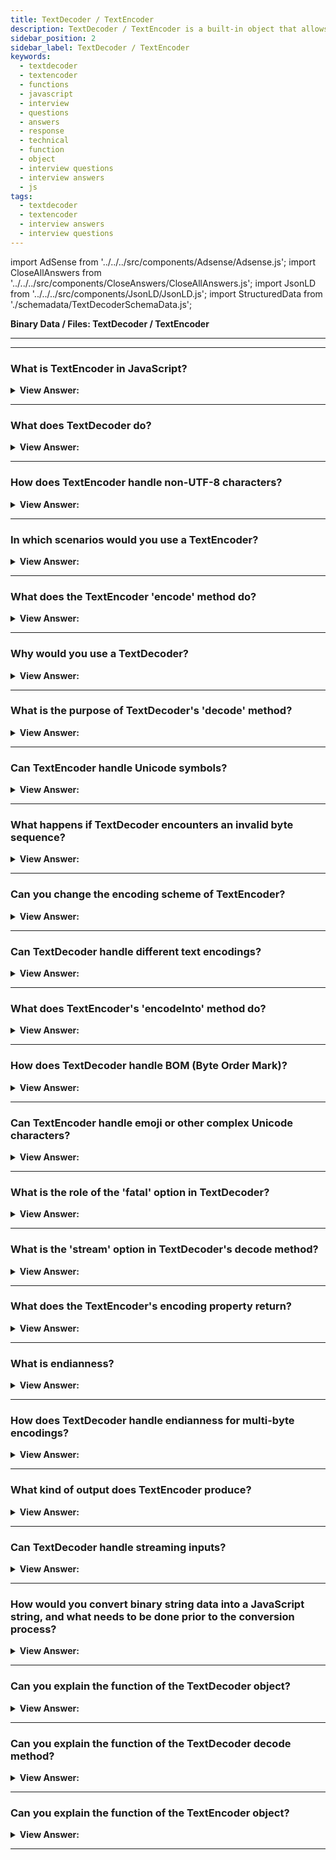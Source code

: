 ```yaml
---
title: TextDecoder / TextEncoder
description: TextDecoder / TextEncoder is a built-in object that allows you to convert between UTF-8 and UTF-16. It is used in the browser to convert the text.
sidebar_position: 2
sidebar_label: TextDecoder / TextEncoder
keywords:
  - textdecoder
  - textencoder
  - functions
  - javascript
  - interview
  - questions
  - answers
  - response
  - technical
  - function
  - object
  - interview questions
  - interview answers
  - js
tags:
  - textdecoder
  - textencoder
  - interview answers
  - interview questions
---
```


import AdSense from '../../../src/components/Adsense/Adsense.js';
import CloseAllAnswers from '../../../src/components/CloseAnswers/CloseAllAnswers.js';
import JsonLD from '../../../src/components/JsonLD/JsonLD.js';
import StructuredData from './schemadata/TextDecoderSchemaData.js';

<JsonLD data={StructuredData} />

<head>
  <title>TextDecoder / TextEncoder | HelloJavaScript.info</title>
</head>

**Binary Data / Files: TextDecoder / TextEncoder**

---

<AdSense />

---

<CloseAllAnswers />

### What is TextEncoder in JavaScript?

<details>
  <summary><strong>View Answer:</strong></summary>
  <div>
  <div><strong>Interview Response:</strong> `TextEncoder` is a global JavaScript object that allows you to encode a string of text into bytes using the UTF-8 encoding.
  </div><br />
  <div><strong className="codeExample">Code Example:</strong><br /><br />

  <div></div>

Here's an example of how you might use `TextEncoder`.

```javascript
// Create a new TextEncoder
const encoder = new TextEncoder();

// The string to encode
const str = 'Hello, World!';

// Encode the string
const encoded = encoder.encode(str);

console.log(encoded);
```

When you run this code, you'll see an output that looks something like this:

```console
Uint8Array(13) [ 72, 101, 108, 108, 111, 44, 32, 87, 111, 114, 108, 100, 33 ]
```

This is a Uint8Array containing the UTF-8 encoded bytes of the string 'Hello, World!'. Each number in the array represents the UTF-8 code of the corresponding character in the string.

For example, the first number (72) is the UTF-8 code for 'H', the second number (101) is the code for 'e', and so on.

  </div>
  </div>
</details>

---

### What does TextDecoder do?

<details>
  <summary><strong>View Answer:</strong></summary>
  <div>
  <div><strong>Interview Response:</strong> `TextDecoder` is a global JavaScript object that allows you to decode byte sequences into strings. The most common usage is for decoding UTF-8 encoded text, but it can also handle other text encodings.
  </div><br />
  <div><strong className="codeExample">Code Example:</strong><br /><br />

  <div></div>

Here's an example of how you might use `TextDecoder` to decode a Uint8Array of UTF-8 encoded bytes back into a string:

```javascript
// Create a new TextDecoder
const decoder = new TextDecoder();

// The encoded bytes
const encoded = new Uint8Array([ 72,101,108,108,111,44,32,74,97,118,97,83,99,114,105,112,116,33 ]);

// Decode the bytes
const str = decoder.decode(encoded);

console.log(str); // Output: "Hello, JavaScript!"
```

When you run this code, you'll see 'Hello, JavaScript!' logged to the console. This is because the `TextDecoder` is decoding the array of bytes back into the original string. Each number in the array corresponds to a Unicode character, and when put together in order, they form the string 'Hello, World!'.

  </div>
  </div>
</details>

---

### How does TextEncoder handle non-UTF-8 characters?

<details>
  <summary><strong>View Answer:</strong></summary>
  <div>
  <div><strong>Interview Response:</strong> The `TextEncoder` object in JavaScript only supports UTF-8 encoding. This means that when a string contains a character that isn't valid UTF-8, `TextEncoder` converts that character into a sequence of bytes that represent the Unicode code point of the character in UTF-8.
  </div><br />
  <div><strong className="codeExample">Code Example:</strong> Example using non-ASCII character<br /><br />

  <div></div>

```javascript
// Create a new TextEncoder
const encoder = new TextEncoder();

// The string to encode (contains the Unicode snowman character)
const str = 'Hello, ☃!';

// Encode the string
const encoded = encoder.encode(str);

console.log(encoded);
```

When you run this code, you'll see an output that looks something like this:

```console
Uint8Array(11) [ 72, 101, 108, 108, 111, 44, 32, 226, 152, 131, 33 ]
```

Here, the three bytes `226, 152, 131` represent the snowman character '☃' in UTF-8.

In short, any character can be encoded into UTF-8 by `TextEncoder`, regardless of whether it is a typical ASCII character or not. This includes characters from non-Latin scripts, emojis, special symbols, etc.

  </div>
  </div>
</details>

---

### In which scenarios would you use a TextEncoder?

<details>
  <summary><strong>View Answer:</strong></summary>
  <div>
  <div><strong>Interview Response:</strong> TextEncoder is used when you need to encode a string to bytes, like when you're dealing with binary data or working with APIs that require byte sequences.
  </div><br />
  <div><strong className="codeExample">Code Example:</strong><br /><br />

  <div></div>

Here's an example using `TextEncoder` with the Fetch API:

```javascript
// Create a new TextEncoder
const encoder = new TextEncoder();

// The data to send
const data = 'Hello, World!';

// Convert the data to binary
const binaryData = encoder.encode(data);

// Send the binary data using Fetch API
fetch('https://example.com/api', {
  method: 'POST',
  body: binaryData,
  headers: {
    'Content-Type': 'application/octet-stream'
  }
})
.then(response => response.text())
.then(data => console.log(data))
.catch((error) => {
  console.error('Error:', error);
});
```

In this example, we are using `TextEncoder` to convert a string into a binary format before sending it to a server using the Fetch API. The server at '<https://example.com/api>' would then receive this binary data, convert it back into a string, and process it accordingly.

---

:::note
Please note that the server should be set up to expect and correctly handle binary data, and that the `'Content-Type': 'application/octet-stream'` header tells the server that we are sending binary data.
:::

  </div>
  </div>
</details>

---

### What does the TextEncoder 'encode' method do?

<details>
  <summary><strong>View Answer:</strong></summary>
  <div>
  <div><strong>Interview Response:</strong> The 'encode' method of the TextEncoder object converts a JavaScript string into a Uint8Array containing the text's UTF-8 encoded binary representation, facilitating operations on binary data.
  </div>
  </div>
</details>

---

### Why would you use a TextDecoder?

<details>
  <summary><strong>View Answer:</strong></summary>
  <div>
  <div><strong>Interview Response:</strong> TextDecoder is used when you need to convert a stream of binary data or a byte sequence back into a string, often when receiving data from a network.
  </div>
  </div>
</details>

---

### What is the purpose of TextDecoder's 'decode' method?

<details>
  <summary><strong>View Answer:</strong></summary>
  <div>
  <div><strong>Interview Response:</strong> The 'decode' method of the TextDecoder object in JavaScript converts encoded binary data, typically in a Uint8Array or ArrayBuffer, into a string using the specified text encoding.
  </div>
  </div>
</details>

---

### Can TextEncoder handle Unicode symbols?

<details>
  <summary><strong>View Answer:</strong></summary>
  <div>
  <div><strong>Interview Response:</strong> Yes, TextEncoder in JavaScript can handle Unicode symbols. It encodes input string into a Uint8Array of UTF-8 encoded bytes, a Unicode-compatible encoding.
  </div>
  </div>
</details>

---

### What happens if TextDecoder encounters an invalid byte sequence?

<details>
  <summary><strong>View Answer:</strong></summary>
  <div>
  <div><strong>Interview Response:</strong> If TextDecoder encounters an invalid byte sequence, it replaces it with the Unicode replacement character unless the "fatal" option is set to true, which will throw an error.
  </div><br />
  <div><strong className="codeExample">Code Example:</strong><br /><br />

  <div></div>

```javascript
// Create a new TextDecoder
const decoder = new TextDecoder();

// An invalid byte sequence
const invalidBytes = new Uint8Array([0xC3, 0x28]);

// Decode the bytes
const str = decoder.decode(invalidBytes);

console.log(str); // Outputs: �
```

In this example, `[0xC3, 0x28]` is not a valid sequence of bytes for the UTF-8 encoding. When you attempt to decode this sequence, `TextDecoder` inserts the replacement character (�) to indicate that it encountered an invalid sequence.

  </div>
  </div>
</details>

---

### Can you change the encoding scheme of TextEncoder?

<details>
  <summary><strong>View Answer:</strong></summary>
  <div>
  <div><strong>Interview Response:</strong> No, TextEncoder is locked to the UTF-8 encoding scheme and does not allow for changing the encoding scheme.
  </div>
  </div>
</details>

---

### Can TextDecoder handle different text encodings?

<details>
  <summary><strong>View Answer:</strong></summary>
  <div>
  <div><strong>Interview Response:</strong> Yes, the TextDecoder object in JavaScript can handle various text encoding schemes, such as windows-1252, UTF-8, UTF-16, and ISO-8859-2. The desired encoding is specified when creating the TextDecoder instance.
  </div><br />
  <div><strong className="codeExample">Code Example:</strong><br /><br />

  <div></div>

Here's an example using the 'windows-1252' encoding:

```javascript
// Create a new TextDecoder for 'windows-1252'
const decoder = new TextDecoder('windows-1252');

// Encoded bytes for the string 'Hello, World!' in 'windows-1252'
const encoded = new Uint8Array([ 72,101,108,108,111,44,32,74,97,118,97,83,99,114,105,112,116,33 ]);

// Decode the bytes
const str = decoder.decode(encoded);

console.log(str); // Outputs: Hello, JavaScript!
```

In this example, we create a new `TextDecoder` for the 'windows-1252' encoding, then use it to decode a Uint8Array of encoded bytes.

---

:::note
Please note that while `TextEncoder` only supports UTF-8 encoding, `TextDecoder` supports several encodings. However, not all text encodings are supported in every environment. Be sure to check the documentation and test your code in your target environments.
:::

Also, it's important to note that the 'windows-1252' encoding is not supported in Internet Explorer. Other text encodings might have similar limitations.

  </div>
  </div>
</details>

---

### What does TextEncoder's 'encodeInto' method do?

<details>
  <summary><strong>View Answer:</strong></summary>
  <div>
  <div><strong>Interview Response:</strong> The `**encodeInto**` method of the `TextEncoder` object takes a source string and a destination Uint8Array, and encodes the string into the array. It returns a dictionary indicating the number of units read and the number of units written.
  </div><br />
  <div><strong className="codeExample">Code Example:</strong><br /><br />

  <div></div>

```javascript
// Create a new TextEncoder
const encoder = new TextEncoder();

// The string to encode
const source = 'Hello, JvaaScript!';

// Create a destination Uint8Array
const dest = new Uint8Array(source.length * 2); // allocate more space than needed

// Encode the string into the array
const { read, written } = encoder.encodeInto(source, dest);

console.log(`Read ${read} characters from source string`); // "Read 18 characters from source string"
console.log(`Wrote ${written} bytes to destination array`); // "Wrote 18 bytes to destination array"
console.log(dest);
```

In this example, the `encodeInto` method is used to encode the string 'Hello, World!' into a Uint8Array. The method returns a dictionary with the number of characters read from the source string and the number of bytes written to the destination array.

The `encodeInto` method is more efficient than `encode` if you're encoding multiple strings into the same array, because it doesn't create a new array with each call. However, you need to manage the destination array yourself and ensure that it has enough space for the encoded string.

  </div>
  </div>
</details>

---

### How does TextDecoder handle BOM (Byte Order Mark)?

<details>
  <summary><strong>View Answer:</strong></summary>
  <div>
  <div><strong>Interview Response:</strong> In JavaScript, `TextDecoder` automatically removes the Byte Order Mark (BOM) if it's present at the beginning of the data. It then decodes the rest of the data as per the given encoding.
  </div><br />
  <div><strong className="codeExample">Code Example:</strong><br /><br />

  <div></div>

```javascript
// Create a new TextDecoder
const decoder = new TextDecoder('utf-8');

// The encoded bytes with BOM (0xEF, 0xBB, 0xBF for UTF-8)
const bytesWithBOM = new Uint8Array([0xEF, 0xBB, 0xBF, 72, 101, 108, 108, 111]);

// Decode the bytes
const str = decoder.decode(bytesWithBOM);

console.log(str); // Outputs: Hello
```

In this example, the `Uint8Array` begins with the bytes `0xEF, 0xBB, 0xBF`, which is the UTF-8 BOM. When we use `TextDecoder` to decode these bytes, it automatically recognizes and removes the BOM, and the output string does not contain any extra characters.

This behavior can be overridden by passing the option `{ ignoreBOM: true }` to the `TextDecoder` constructor. In that case, the BOM will not be automatically removed.

```javascript
// Create a new TextDecoder with ignoreBOM option
const decoder = new TextDecoder('utf-8', { ignoreBOM: true });

// The encoded bytes with BOM (0xEF, 0xBB, 0xBF for UTF-8)
const bytesWithBOM = new Uint8Array([0xEF, 0xBB, 0xBF, 72, 101, 108, 108, 111]);

// Decode the bytes
const str = decoder.decode(bytesWithBOM);

console.log(str); // Outputs: ﻿Hello
```

Here, the output string begins with a special invisible character, which represents the BOM.

  </div>
  </div>
</details>

---

### Can TextEncoder handle emoji or other complex Unicode characters?

<details>
  <summary><strong>View Answer:</strong></summary>
  <div>
  <div><strong>Interview Response:</strong> Yes, TextEncoder can handle emojis and complex Unicode characters, as it encodes text into bytes using UTF-8.
  </div>
  </div>
</details>

---

### What is the role of the 'fatal' option in TextDecoder?

<details>
  <summary><strong>View Answer:</strong></summary>
  <div>
  <div><strong>Interview Response:</strong> The 'fatal' option in TextDecoder, when set to true, makes the decode operation throw an error if it encounters an invalid byte sequence.
  </div><br />
  <div><strong>Technical Details:</strong> The 'fatal' option of `TextDecoder` determines how the decoder should handle invalid byte sequences. If 'fatal' is set to `true`, the decoder will throw an error when encountering an invalid byte sequence. If 'fatal' is set to `false` or not specified, the decoder will insert the Unicode replacement character (U+FFFD) in place of the invalid sequence.
  </div><br />
  <div><strong className="codeExample">Code Example:</strong><br /><br />

  <div></div>

```javascript
// Create a new TextDecoder with 'fatal' option set to true
const decoder = new TextDecoder('utf-8', { fatal: true });

// An invalid byte sequence
const invalidBytes = new Uint8Array([0xC3, 0x28]);

try {
  // Attempt to decode the bytes
  const str = decoder.decode(invalidBytes);

  console.log(str);
} catch (error) {
  console.error('Error:', error); // Outputs: Error: TypeError: The encoded data was not valid
}
```

In this example, `TextDecoder` is set to throw an error when encountering an invalid byte sequence. The `decode` method tries to decode the `invalidBytes` array, but this array contains an invalid UTF-8 sequence, so `TextDecoder` throws an error, which is caught and logged to the console. If the 'fatal' option had been set to `false` or not specified, `TextDecoder` would have inserted the replacement character (�) and no error would have been thrown.

  </div>
  </div>
</details>

---

### What is the 'stream' option in TextDecoder's decode method?

<details>
  <summary><strong>View Answer:</strong></summary>
  <div>
  <div><strong>Interview Response:</strong> The 'stream' option, when set to true, retains a portion of the input byte sequence that couldn't form a complete character, for use with next chunks.
  </div><br />
  <div><strong>Technical Response:</strong> The `stream` option in `TextDecoder`'s `decode` method is used when the input is a stream of bytes that could be split across multiple chunks. If `stream` is set to `true`, `decode` does not reset the decoder's internal state after decoding, allowing it to handle input that is split across multiple calls.
  </div><br />
  <div><strong className="codeExample">Code Example:</strong><br /><br />

  <div></div>

```javascript
// Create a new TextDecoder
const decoder = new TextDecoder('utf-8');

// A UTF-8 sequence split into two chunks
const chunk1 = new Uint8Array([0xF0, 0x9F]); // First two bytes of the 4-byte UTF-8 sequence for the 😃 emoji
const chunk2 = new Uint8Array([0x98, 0x83]); // Last two bytes of the 4-byte UTF-8 sequence for the 😃 emoji

// Decode the chunks
const str1 = decoder.decode(chunk1, { stream: true }); // No output, because the sequence is incomplete
const str2 = decoder.decode(chunk2); // Outputs: 😃

console.log(str1 + str2); // Outputs: 😃
```

In this example, the input is a UTF-8 sequence for the 😃 emoji that has been split across two chunks. The first `decode` call decodes the first chunk, but since the sequence is incomplete, it doesn't output anything. However, because the `stream` option is set to `true`, `decode` does not reset the decoder's internal state. When the second `decode` call decodes the second chunk, it completes the sequence and outputs the 😃 emoji. If `stream` had been set to `false` or not specified, the `decode` method would have treated each chunk as a separate sequence and would have failed to correctly decode the emoji.

  </div>
  </div>
</details>

---

### What does the TextEncoder's encoding property return?

<details>
  <summary><strong>View Answer:</strong></summary>
  <div>
  <div><strong>Interview Response:</strong> The encoding property of the TextEncoder object returns a string that represents the encoding method used by the encoder. Since TextEncoder only supports UTF-8, this property always returns 'utf-8'.
  </div><br />
  <div><strong className="codeExample">Code Example:</strong><br /><br />

  <div></div>

```javascript
// Create a new TextEncoder
const encoder = new TextEncoder();

// Output the encoding used by the encoder
console.log(encoder.encoding); // Outputs: utf-8
```

In this example, we create a new `TextEncoder` and then log the value of its `encoding` property to the console. The output is 'utf-8', which indicates that the encoder uses the UTF-8 encoding method.

  </div>
  </div>
</details>

---

### What is endianness?

<details>
  <summary><strong>View Answer:</strong></summary>
  <div>
  <div><strong>Interview Response:</strong> Endianness refers to the order of bytes in a binary data representing a larger entity, like an integer. Big-endian stores most significant byte first, while little-endian stores least significant byte first.
  </div>
  </div>
</details>

---

### How does TextDecoder handle endianness for multi-byte encodings?

<details>
  <summary><strong>View Answer:</strong></summary>
  <div>
  <div><strong>Interview Response:</strong> For encodings like UTF-16, TextDecoder automatically detects the byte order mark to decide the endianness. Without BOM (Byte Order Mark), it defaults to big-endian.
  </div>
  </div>
</details>

---

### What kind of output does TextEncoder produce?

<details>
  <summary><strong>View Answer:</strong></summary>
  <div>
  <div><strong>Interview Response:</strong> TextEncoder produces a Uint8Array, a typed array representing the byte sequence for the encoded string.
  </div>
  </div>
</details>

---

### Can TextDecoder handle streaming inputs?

<details>
  <summary><strong>View Answer:</strong></summary>
  <div>
  <div><strong>Interview Response:</strong> Yes, TextDecoder can handle streaming inputs through multiple calls to decode method with 'stream' option set to true. When this option is set to true, decode does not reset the decoder's internal state after decoding, allowing it to handle input that is split across multiple calls.
  </div><br />
  <div><strong className="codeExample">Code Example:</strong><br /><br />

  <div></div>

```js
// Create a new TextDecoder
const decoder = new TextDecoder('utf-8');

// A UTF-8 sequence split into two chunks
const chunk1 = new Uint8Array([0xF0, 0x9F]); // First two bytes of the 4-byte UTF-8 sequence for the 😃 emoji
const chunk2 = new Uint8Array([0x98, 0x83]); // Last two bytes of the 4-byte UTF-8 sequence for the 😃 emoji

// Decode the chunks
const str1 = decoder.decode(chunk1, { stream: true }); // No output, because the sequence is incomplete
const str2 = decoder.decode(chunk2); // Outputs: 😃

console.log(str1 + str2); // Outputs: 😃
```

  </div>
  </div>
</details>

---

### How would you convert binary string data into a JavaScript string, and what needs to be done prior to the conversion process?

<details>
  <summary><strong>View Answer:</strong></summary>
  <div>
  <div><strong>Interview Response:</strong> If the binary data is a string, the built-in TextDecoder object allows reading the value into an actual JavaScript string, given the buffer and the encoding. We first need to create it by calling new TextDecoder([label], [options]).
    </div><br />
    <strong>Creation Syntax: </strong> let decoder = new TextDecoder([label], [options])<br /><br />
  </div>
</details>

---

### Can you explain the function of the TextDecoder object?

<details>
  <summary><strong>View Answer:</strong></summary>
  <div>
  <div><strong>Interview Response:</strong> The TextDecoder object in JavaScript decodes byte sequences into strings using a specific encoding scheme, typically UTF-8, aiding in handling binary data.
</div><br />
  <div><strong>Technical Response:</strong> The built-in TextDecoder object allows to read the value into an actual JavaScript string, given the buffer and the encoding. It has two arguments, including the label and the optional options.<br /><br />The label is the encoding, utf-8 by default, but big5, windows-1251, and many others are also supported.<br /><br />The options object includes two options fatal and ignoreBom. Fatal is a Boolean object. If true, throw an exception for invalid (non-decodable) characters; otherwise (default), replace them with character \uFFFD. If true, the ignoreBOM Boolean gets set; if true, ignore BOM (an optional byte-order Unicode mark), which is rarely required.
</div><br />
  <div><strong className="codeExample">Creation Syntax:</strong> let decoder = new TextDecoder([label], [options])<br />

  </div><br />
  <div><strong className="codeExample">Code Example:</strong><br /><br />

  <div></div>

```js
let utf8decoder = new TextDecoder(); // default 'utf-8' or 'utf8'

// Creating our views to be decoded
let u8arr = new Uint8Array([240, 160, 174, 183]);
let i8arr = new Int8Array([-16, -96, -82, -73]);
let u16arr = new Uint16Array([41200, 47022]);
let i16arr = new Int16Array([-24336, -18514]);
let i32arr = new Int32Array([-1213292304]);
```

  </div>
  </div>
</details>

---

### Can you explain the function of the TextDecoder decode method?

<details>
  <summary><strong>View Answer:</strong></summary>
  <div>
  <div><strong>Interview Response:</strong> The decode method of TextDecoder converts a sequence of bytes into a string using the specified text encoding, such as UTF-8.
    </div><br />
  <div><strong>Technical Response:</strong> The `TextDecoder.prototype.decode()` method returns a DOMString containing the text, given in parameters, decoded with the specific method for that TextDecoder object. The decode method has two arguments, including the input and options. The input is the buffer or bufferSource to decode. The options or optional object holds a stream that is valid for decoding streams when the decoder is called repeatedly with incoming chunks of data. In that case, a multi-byte character may occasionally split between chunks. This option tells TextDecoder to memorize “unfinished” characters and decode them when the next chunk comes.
    </div><br />
  <div><strong className="codeExample">Creation Syntax:</strong> let str = decoder.decode([input], [options]);<br />

  </div><br />
  <div><strong className="codeExample">Code Example:</strong><br /><br />

  <div></div>

```js
let uint8Array = new Uint8Array([72, 101, 108, 108, 111]);

console.log(new TextDecoder().decode(uint8Array)); // logs Hello

// We can decode a part of the buffer by creating a subarray view for it:

let uint8Array2 = new Uint8Array([0, 72, 101, 108, 108, 111, 0]);

// the string is in the middle
// create a new view over it, without copying anything
let binaryString = uint8Array2.subarray(1, -1);

console.log(new TextDecoder().decode(binaryString)); // console.logs Hello
```

  </div>
  </div>
</details>

---

### Can you explain the function of the TextEncoder object?

<details>
  <summary><strong>View Answer:</strong></summary>
  <div>
  <div><strong>Interview Response:</strong> The TextEncoder object in JavaScript converts a JavaScript string into a sequence of bytes using the UTF-8 encoding, aiding in handling binary data.
    </div><br />
  <div><strong>Technical Response:</strong> TextEncoder takes a stream of code points (a string) as input and emits a stream of UTF-8 bytes. It does the reverse of the TextDecoder and converts a string into bytes. The only encoding it supports is “utf-8”. The TextEncoder has two methods including encode(str) and encodeInto(str, destination) methods. The encode(str) method returns a Uint8Array from a string. The encodeInto(str, destination) encodes a string into a destination that must be Uint8Array.
    </div><br />
  <div><strong className="codeExample">Creation Syntax:</strong> let encoder = new TextEncoder();<br />

  </div><br />
  <div><strong className="codeExample">Code Example:</strong><br /><br />

  <div></div>

```js
let encoder = new TextEncoder();

let uint8Array = encoder.encode('Hello');
console.log(uint8Array); // 72,101,108,108,111
```

  </div>
  </div>
</details>

---
